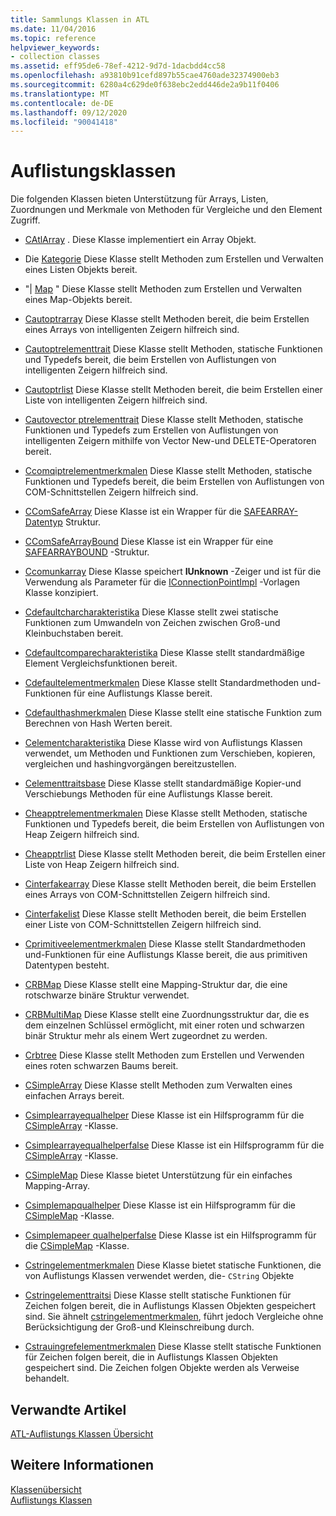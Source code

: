 ```yaml
---
title: Sammlungs Klassen in ATL
ms.date: 11/04/2016
ms.topic: reference
helpviewer_keywords:
- collection classes
ms.assetid: eff95de6-78ef-4212-9d7d-1dacbdd4cc58
ms.openlocfilehash: a93810b91cefd897b55cae4760ade32374900eb3
ms.sourcegitcommit: 6280a4c629de0f638ebc2edd446de2a9b11f0406
ms.translationtype: MT
ms.contentlocale: de-DE
ms.lasthandoff: 09/12/2020
ms.locfileid: "90041418"
---
```

# <a name="collection-classes"></a>Auflistungsklassen

Die folgenden Klassen bieten Unterstützung für Arrays, Listen, Zuordnungen und Merkmale von Methoden für Vergleiche und den Element Zugriff.

- [CAtlArray](../atl/reference/catlarray-class.md) . Diese Klasse implementiert ein Array Objekt.

- Die [Kategorie](../atl/reference/catllist-class.md) Diese Klasse stellt Methoden zum Erstellen und Verwalten eines Listen Objekts bereit.

- "| [Map](../atl/reference/catlmap-class.md) " Diese Klasse stellt Methoden zum Erstellen und Verwalten eines Map-Objekts bereit.

- [Cautoptrarray](../atl/reference/cautoptrarray-class.md) Diese Klasse stellt Methoden bereit, die beim Erstellen eines Arrays von intelligenten Zeigern hilfreich sind.

- [Cautoptrelementtrait](../atl/reference/cautoptrelementtraits-class.md) Diese Klasse stellt Methoden, statische Funktionen und Typedefs bereit, die beim Erstellen von Auflistungen von intelligenten Zeigern hilfreich sind.

- [Cautoptrlist](../atl/reference/cautoptrlist-class.md) Diese Klasse stellt Methoden bereit, die beim Erstellen einer Liste von intelligenten Zeigern hilfreich sind.

- [Cautovector ptrelementtrait](../atl/reference/cautovectorptrelementtraits-class.md) Diese Klasse stellt Methoden, statische Funktionen und Typedefs zum Erstellen von Auflistungen von intelligenten Zeigern mithilfe von Vector New-und DELETE-Operatoren bereit.

- [Ccomqiptrelementmerkmalen](../atl/reference/ccomqiptrelementtraits-class.md) Diese Klasse stellt Methoden, statische Funktionen und Typedefs bereit, die beim Erstellen von Auflistungen von COM-Schnittstellen Zeigern hilfreich sind.

- [CComSafeArray](../atl/reference/ccomsafearray-class.md) Diese Klasse ist ein Wrapper für die [SAFEARRAY-Datentyp](/windows/win32/api/oaidl/ns-oaidl-safearray) Struktur.

- [CComSafeArrayBound](../atl/reference/ccomsafearraybound-class.md) Diese Klasse ist ein Wrapper für eine [SAFEARRAYBOUND](/windows/win32/api/oaidl/ns-oaidl-safearraybound) -Struktur.

- [Ccomunkarray](../atl/reference/ccomunkarray-class.md) Diese Klasse speichert **IUnknown** -Zeiger und ist für die Verwendung als Parameter für die [IConnectionPointImpl](../atl/reference/iconnectionpointimpl-class.md) -Vorlagen Klasse konzipiert.

- [Cdefaultcharcharakteristika](../atl/reference/cdefaultchartraits-class.md) Diese Klasse stellt zwei statische Funktionen zum Umwandeln von Zeichen zwischen Groß-und Kleinbuchstaben bereit.

- [Cdefaultcomparecharakteristika](../atl/reference/cdefaultcomparetraits-class.md) Diese Klasse stellt standardmäßige Element Vergleichsfunktionen bereit.

- [Cdefaultelementmerkmalen](../atl/reference/cdefaultelementtraits-class.md) Diese Klasse stellt Standardmethoden und-Funktionen für eine Auflistungs Klasse bereit.

- [Cdefaulthashmerkmalen](../atl/reference/cdefaulthashtraits-class.md) Diese Klasse stellt eine statische Funktion zum Berechnen von Hash Werten bereit.

- [Celementcharakteristika](../atl/reference/celementtraits-class.md) Diese Klasse wird von Auflistungs Klassen verwendet, um Methoden und Funktionen zum Verschieben, kopieren, vergleichen und hashingvorgängen bereitzustellen.

- [Celementtraitsbase](../atl/reference/celementtraitsbase-class.md) Diese Klasse stellt standardmäßige Kopier-und Verschiebungs Methoden für eine Auflistungs Klasse bereit.

- [Cheapptrelementmerkmalen](../atl/reference/cheapptrelementtraits-class.md) Diese Klasse stellt Methoden, statische Funktionen und Typedefs bereit, die beim Erstellen von Auflistungen von Heap Zeigern hilfreich sind.

- [Cheapptrlist](../atl/reference/cheapptrlist-class.md) Diese Klasse stellt Methoden bereit, die beim Erstellen einer Liste von Heap Zeigern hilfreich sind.

- [Cinterfakearray](../atl/reference/cinterfacearray-class.md) Diese Klasse stellt Methoden bereit, die beim Erstellen eines Arrays von COM-Schnittstellen Zeigern hilfreich sind.

- [Cinterfakelist](../atl/reference/cinterfacelist-class.md) Diese Klasse stellt Methoden bereit, die beim Erstellen einer Liste von COM-Schnittstellen Zeigern hilfreich sind.

- [Cprimitiveelementmerkmalen](../atl/reference/cprimitiveelementtraits-class.md) Diese Klasse stellt Standardmethoden und-Funktionen für eine Auflistungs Klasse bereit, die aus primitiven Datentypen besteht.

- [CRBMap](../atl/reference/crbmap-class.md) Diese Klasse stellt eine Mapping-Struktur dar, die eine rotschwarze binäre Struktur verwendet.

- [CRBMultiMap](../atl/reference/crbmultimap-class.md) Diese Klasse stellt eine Zuordnungsstruktur dar, die es dem einzelnen Schlüssel ermöglicht, mit einer roten und schwarzen binär Struktur mehr als einem Wert zugeordnet zu werden.

- [Crbtree](../atl/reference/crbtree-class.md) Diese Klasse stellt Methoden zum Erstellen und Verwenden eines roten schwarzen Baums bereit.

- [CSimpleArray](../atl/reference/csimplearray-class.md) Diese Klasse stellt Methoden zum Verwalten eines einfachen Arrays bereit.

- [Csimplearrayequalhelper](../atl/reference/csimplearrayequalhelper-class.md) Diese Klasse ist ein Hilfsprogramm für die [CSimpleArray](../atl/reference/csimplearray-class.md) -Klasse.

- [Csimplearrayequalhelperfalse](../atl/reference/csimplearrayequalhelperfalse-class.md) Diese Klasse ist ein Hilfsprogramm für die [CSimpleArray](../atl/reference/csimplearray-class.md) -Klasse.

- [CSimpleMap](../atl/reference/csimplemap-class.md) Diese Klasse bietet Unterstützung für ein einfaches Mapping-Array.

- [Csimplemapqualhelper](../atl/reference/csimplemapequalhelper-class.md) Diese Klasse ist ein Hilfsprogramm für die [CSimpleMap](../atl/reference/csimplemap-class.md) -Klasse.

- [Csimplemapeer qualhelperfalse](../atl/reference/csimplemapequalhelperfalse-class.md) Diese Klasse ist ein Hilfsprogramm für die [CSimpleMap](../atl/reference/csimplemap-class.md) -Klasse.

- [Cstringelementmerkmalen](../atl/reference/cstringelementtraits-class.md) Diese Klasse bietet statische Funktionen, die von Auflistungs Klassen verwendet werden, die- `CString` Objekte

- [Cstringelementtraitsi](../atl/reference/cstringelementtraitsi-class.md) Diese Klasse stellt statische Funktionen für Zeichen folgen bereit, die in Auflistungs Klassen Objekten gespeichert sind. Sie ähnelt [cstringelementmerkmalen](../atl/reference/cstringelementtraits-class.md), führt jedoch Vergleiche ohne Berücksichtigung der Groß-und Kleinschreibung durch.

- [Cstrauingrefelementmerkmalen](../atl/reference/cstringrefelementtraits-class.md) Diese Klasse stellt statische Funktionen für Zeichen folgen bereit, die in Auflistungs Klassen Objekten gespeichert sind. Die Zeichen folgen Objekte werden als Verweise behandelt.

## <a name="related-articles"></a>Verwandte Artikel

[ATL-Auflistungs Klassen Übersicht](../atl/atl-collection-classes.md)

## <a name="see-also"></a>Weitere Informationen

[Klassenübersicht](../atl/atl-class-overview.md)<br/>
[Auflistungs Klassen](../atl/atl-collection-classes.md)
